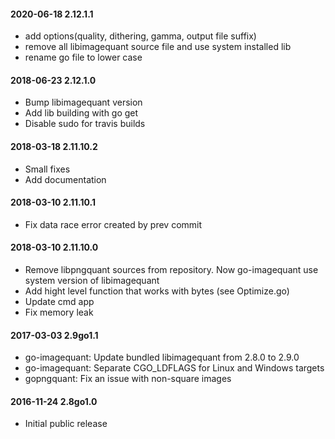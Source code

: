 #### 2020-06-18 2.12.1.1
* add options(quality, dithering, gamma, output file suffix)
* remove all libimagequant source file and use system installed lib
* rename go file to lower case

#### 2018-06-23 2.12.1.0
* Bump libimagequant version
* Add lib building with go get
* Disable sudo for travis builds

#### 2018-03-18 2.11.10.2
* Small fixes
* Add documentation

#### 2018-03-10 2.11.10.1
* Fix data race error created by prev commit

#### 2018-03-10 2.11.10.0
* Remove libpngquant sources from repository. Now go-imagequant use system version of libimagequant
* Add hight level function that works with bytes (see Optimize.go)
* Update cmd app
* Fix memory leak

#### 2017-03-03 2.9go1.1
* go-imagequant: Update bundled libimagequant from 2.8.0 to 2.9.0
* go-imagequant: Separate CGO_LDFLAGS for Linux and Windows targets
* gopngquant: Fix an issue with non-square images

#### 2016-11-24 2.8go1.0
 * Initial public release
